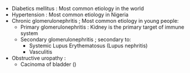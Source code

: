 - Diabetics mellitus : Most common etiology in the world
- Hypertension : Most common etiology in Nigeria
- Chronic glomerulonephritis ;  Most common etiology in young people:
	- Primary glomerulonephritis : Kidney is the primary target of immune system
	- Secondary glomerulonephritis ; secondary to:
		- Systemic Lupus Erythematosus (Lupus nephritis)
		- Vasculitis
- Obstructive uropathy :
	- Cacinoma of bladder ()